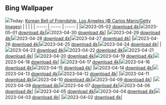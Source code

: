 ## Bing Wallpaper
![](./wallpaper/2023-05-02.jpg)Today: [Korean Bell of Friendship, Los Angeles (© Carlos Marin/Getty Images)](./wallpaper/2023-05-02.jpg)
|      |      |      |
| :----: | :----: | :----: |
|![](./wallpaper/2023-05-02_sm.jpg)2023-05-02 [download 4k](./wallpaper/2023-05-02.jpg)|![](./wallpaper/2023-05-01_sm.jpg)2023-05-01 [download 4k](./wallpaper/2023-05-01.jpg)|![](./wallpaper/2023-04-30_sm.jpg)2023-04-30 [download 4k](./wallpaper/2023-04-30.jpg)|
|![](./wallpaper/2023-04-29_sm.jpg)2023-04-29 [download 4k](./wallpaper/2023-04-29.jpg)|![](./wallpaper/2023-04-28_sm.jpg)2023-04-28 [download 4k](./wallpaper/2023-04-28.jpg)|![](./wallpaper/2023-04-27_sm.jpg)2023-04-27 [download 4k](./wallpaper/2023-04-27.jpg)|
|![](./wallpaper/2023-04-26_sm.jpg)2023-04-26 [download 4k](./wallpaper/2023-04-26.jpg)|![](./wallpaper/2023-04-25_sm.jpg)2023-04-25 [download 4k](./wallpaper/2023-04-25.jpg)|![](./wallpaper/2023-04-24_sm.jpg)2023-04-24 [download 4k](./wallpaper/2023-04-24.jpg)|
|![](./wallpaper/2023-04-23_sm.jpg)2023-04-23 [download 4k](./wallpaper/2023-04-23.jpg)|![](./wallpaper/2023-04-22_sm.jpg)2023-04-22 [download 4k](./wallpaper/2023-04-22.jpg)|![](./wallpaper/2023-04-21_sm.jpg)2023-04-21 [download 4k](./wallpaper/2023-04-21.jpg)|
|![](./wallpaper/2023-04-20_sm.jpg)2023-04-20 [download 4k](./wallpaper/2023-04-20.jpg)|![](./wallpaper/2023-04-19_sm.jpg)2023-04-19 [download 4k](./wallpaper/2023-04-19.jpg)|![](./wallpaper/2023-04-18_sm.jpg)2023-04-18 [download 4k](./wallpaper/2023-04-18.jpg)|
|![](./wallpaper/2023-04-17_sm.jpg)2023-04-17 [download 4k](./wallpaper/2023-04-17.jpg)|![](./wallpaper/2023-04-16_sm.jpg)2023-04-16 [download 4k](./wallpaper/2023-04-16.jpg)|![](./wallpaper/2023-04-15_sm.jpg)2023-04-15 [download 4k](./wallpaper/2023-04-15.jpg)|
|![](./wallpaper/2023-04-14_sm.jpg)2023-04-14 [download 4k](./wallpaper/2023-04-14.jpg)|![](./wallpaper/2023-04-13_sm.jpg)2023-04-13 [download 4k](./wallpaper/2023-04-13.jpg)|![](./wallpaper/2023-04-12_sm.jpg)2023-04-12 [download 4k](./wallpaper/2023-04-12.jpg)|
|![](./wallpaper/2023-04-11_sm.jpg)2023-04-11 [download 4k](./wallpaper/2023-04-11.jpg)|![](./wallpaper/2023-04-10_sm.jpg)2023-04-10 [download 4k](./wallpaper/2023-04-10.jpg)|![](./wallpaper/2023-04-09_sm.jpg)2023-04-09 [download 4k](./wallpaper/2023-04-09.jpg)|
|![](./wallpaper/2023-04-08_sm.jpg)2023-04-08 [download 4k](./wallpaper/2023-04-08.jpg)|![](./wallpaper/2023-04-07_sm.jpg)2023-04-07 [download 4k](./wallpaper/2023-04-07.jpg)|![](./wallpaper/2023-04-06_sm.jpg)2023-04-06 [download 4k](./wallpaper/2023-04-06.jpg)|
|![](./wallpaper/2023-04-05_sm.jpg)2023-04-05 [download 4k](./wallpaper/2023-04-05.jpg)|![](./wallpaper/2023-04-04_sm.jpg)2023-04-04 [download 4k](./wallpaper/2023-04-04.jpg)|![](./wallpaper/2023-04-03_sm.jpg)2023-04-03 [download 4k](./wallpaper/2023-04-03.jpg)|
|![](./wallpaper/2023-04-02_sm.jpg)2023-04-02 [download 4k](./wallpaper/2023-04-02.jpg)|